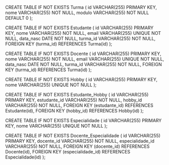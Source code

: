 CREATE TABLE IF NOT EXISTS Turma (
    id VARCHAR(255) PRIMARY KEY,
    nome VARCHAR(255) NOT NULL,
    modulo VARCHAR(255) NOT NULL DEFAULT 0
);

CREATE TABLE IF NOT EXISTS Estudante (
    id VARCHAR(255) PRIMARY KEY,
    nome VARCHAR(255) NOT NULL,
    email VARCHAR(255) UNIQUE NOT NULL,
    data_nasc DATE NOT NULL,
    turma_id VARCHAR(255) NOT NULL,
    FOREIGN KEY (turma_id) REFERENCES Turma(id)
);

CREATE TABLE IF NOT EXISTS Docente (
    id VARCHAR(255) PRIMARY KEY,
    nome VARCHAR(255) NOT NULL,
    email VARCHAR(255) UNIQUE NOT NULL,
    data_nasc DATE NOT NULL,
    turma_id VARCHAR(255) NOT NULL,
    FOREIGN KEY (turma_id) REFERENCES Turma(id)
);

CREATE TABLE IF NOT EXISTS Hobby (
    id VARCHAR(255) PRIMARY KEY,
    nome VARCHAR(255) UNIQUE NOT NULL
);

CREATE TABLE IF NOT EXISTS Estudante_Hobby (
    id VARCHAR(255) PRIMARY KEY,
    estudante_id VARCHAR(255) NOT NULL,
    hobby_id VARCHAR(255) NOT NULL,
    FOREIGN KEY (estudante_id) REFERENCES Estudante(id),
    FOREIGN KEY (hobby_id) REFERENCES Hobby(id)
);

CREATE TABLE IF NOT EXISTS Especialidade (
    id VARCHAR(255) PRIMARY KEY,
    nome VARCHAR(255) UNIQUE NOT NULL
);

CREATE TABLE IF NOT EXISTS Docente_Especialidade (
    id VARCHAR(255) PRIMARY KEY,
    docente_id VARCHAR(255) NOT NULL,
    especialidade_id VARCHAR(255) NOT NULL,
    FOREIGN KEY (docente_id) REFERENCES Docente(id),
    FOREIGN KEY (especialidade_id) REFERENCES Especialidade(id)
);